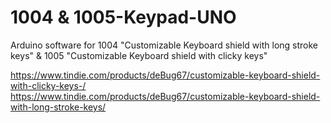 # 1004 & 1005-Keypad-UNO
Arduino software for 1004 "Customizable Keyboard shield with long stroke keys" & 1005 "Customizable Keyboard shield with clicky keys" 

https://www.tindie.com/products/deBug67/customizable-keyboard-shield-with-clicky-keys-/
https://www.tindie.com/products/deBug67/customizable-keyboard-shield-with-long-stroke-keys/
